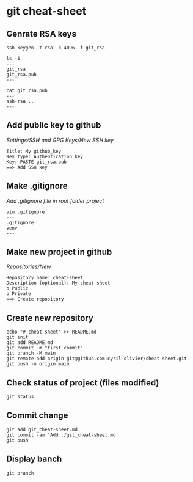 # git cheat-sheet

## Genrate RSA keys
```
ssh-keygen -t rsa -b 4096 -f git_rsa

ls -1
---
git_rsa
git_rsa.pub
---

cat git_rsa.pub
---
ssh-rsa ...
---
```


## Add public key to github

*Settings/SSH and GPG Keys/New SSH key*
```
Title: My github_key
Key type: Authentication key
Key: PASTE git_rsa.pub
==> Add SSH key
```

## Make .gitignore

*Add .gitignore file in root folder project*
```
vim .gitignore
---
.gitignore
venv
---
```


## Make new project in github

*Repositories/New*
```
Repository name: cheat-sheet
Description (optional): My cheat-sheet
o Public
o Private
==> Create repository
```


## Create new repository
```
echo "# cheat-sheet" >> README.md
git init
git add README.md
git commit -m "first commit"
git branch -M main
git remote add origin git@github.com:cyril-olivier/cheat-sheet.git
git push -u origin main
```


## Check status of project (files modified)
```
git status
```


## Commit change
```
git add git_cheat-sheet.md
git commit -am 'Add ./git_cheat-sheet.md'
git push
```


## Display banch
```
git branch
```



